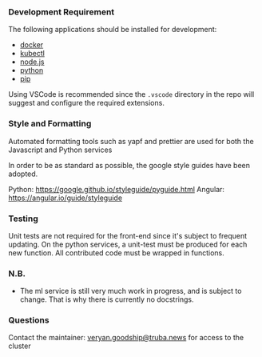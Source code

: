 ### Development Requirement

The following applications should be installed for development:

- [docker](https://docs.docker.com/get-docker/)
- [kubectl](https://kubernetes.io/docs/tasks/tools/)
- [node.js](https://nodejs.org/en/download/)
- [python](https://www.python.org/downloads/)
- [pip](https://pip.pypa.io/en/stable/installing/)

Using VSCode is recommended since the `.vscode` directory in the repo will suggest and configure the required extensions.

### Style and Formatting

Automated formatting tools such as yapf and prettier are used for both the Javascript and Python services

In order to be as standard as possible, the google style guides have been adopted.

Python: https://google.github.io/styleguide/pyguide.html
Angular: https://angular.io/guide/styleguide

### Testing

Unit tests are not required for the front-end since it's subject to frequent updating.
On the python services, a unit-test must be produced for each new function.
All contributed code must be wrapped in functions.

### N.B.

- The ml service is still very much work in progress, and is subject to change. That is why there is currently no docstrings.

### Questions

Contact the maintainer: veryan.goodship@truba.news for access to the cluster
